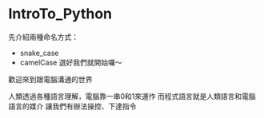 # IntroTo_Python



先介紹兩種命名方式：
- snake_case
- camelCase
選好我們就開始囉～


歡迎來到跟電腦溝通的世界

人類透過各種語言理解，電腦靠一串0和1來運作
而程式語言就是人類語言和電腦語言的媒介
讓我們有辦法操控、下達指令

